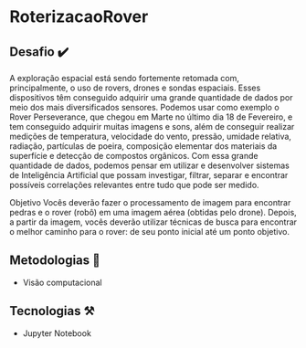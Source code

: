 # RoterizacaoRover

## Desafio ✔️

<p>
A exploração espacial está sendo fortemente retomada com, principalmente, o uso de rovers, drones e sondas espaciais. Esses dispositivos têm conseguido adquirir uma grande quantidade de dados por meio dos mais diversificados sensores. Podemos usar como exemplo o Rover Perseverance, que chegou em Marte no último dia 18 de Fevereiro, e tem conseguido adquirir muitas imagens e sons, além de conseguir realizar medições de temperatura, velocidade do vento, pressão, umidade relativa, radiação, partículas de poeira, composição elementar dos materiais da superfície e detecção de compostos orgânicos. Com essa grande quantidade de dados, podemos pensar em utilizar e desenvolver sistemas de Inteligência Artificial que possam investigar, filtrar, separar e encontrar possíveis correlações relevantes entre tudo que pode ser medido.

Objetivo
Vocês deverão fazer o processamento de imagem para encontrar pedras e o rover (robô) em uma imagem aérea (obtidas pelo drone). Depois, a partir da imagem, vocês deverão utilizar técnicas de busca para encontrar o melhor caminho para o rover: de seu ponto inicial até um ponto objetivo.
</p>

## Metodologias 🔬

* Visão computacional


## Tecnologias ⚒️

* Jupyter Notebook
